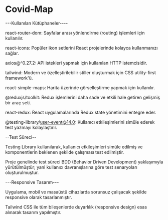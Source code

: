 # Covid-Map
---Kullanılan Kütüphaneler----

react-router-dom: Sayfalar arası yönlendirme (routing) işlemleri için kullanılır.

react-icons: Popüler ikon setlerini React projelerinde kolayca kullanmanızı sağlar.

axios@^0.27.2: API istekleri yapmak için kullanılan HTTP istemcisidir.

tailwind: Modern ve özelleştirilebilir stiller oluşturmak için CSS utility-first framework'ü.

react-simple-maps: Harita üzerinde görselleştirme yapmak için kullanılır.

@reduxjs/toolkit: Redux işlemlerini daha sade ve etkili hale getiren gelişmiş bir araç seti.

react-redux: React uygulamalarında Redux state yönetimini entegre eder.

@testing-library/user-event@14.0: Kullanıcı etkileşimlerini simüle ederek test yazmayı kolaylaştırır.

--Test Süreci--


Testing Library kullanılarak, kullanıcı etkileşimleri simüle edilmiş ve komponentlerin beklenen şekilde çalışması test edilmiştir.

Proje genelinde test süreci BDD (Behavior Driven Development) yaklaşımıyla yürütülmüştür; yani kullanıcı davranışlarına göre test senaryoları oluşturulmuştur.


---Responsive Tasarım---


Uygulama, mobil ve masaüstü cihazlarda sorunsuz çalışacak şekilde responsive olarak tasarlanmıştır.

Tailwind CSS ile tüm bileşenlerde duyarlılık (responsive design) esas alınarak tasarım yapılmıştır.
